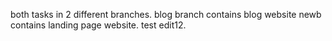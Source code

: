 both tasks in 2 different branches.
blog branch contains blog website
newb contains landing page website.
test edit12.
